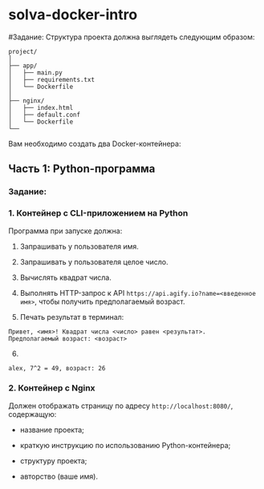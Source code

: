 # solva-docker-intro
#Задание:
Структура проекта должна выглядеть следующим образом:
```
project/
│
├── app/
│   ├── main.py
│   ├── requirements.txt
│   └── Dockerfile
│
├── nginx/
│   ├── index.html
│   ├── default.conf
│   └── Dockerfile
└──
```

Вам необходимо создать два Docker-контейнера:
## Часть 1: Python-программа
### Задание:

### 1. Контейнер с CLI-приложением на Python

Программа при запуске должна:

1. Запрашивать у пользователя имя.
    
2. Запрашивать у пользователя целое число.
    
3. Вычислять квадрат числа.
    
4. Выполнять HTTP-запрос к API `https://api.agify.io?name=<введенное имя>`, чтобы получить предполагаемый возраст.
    
5. Печать результат в терминал:
```
Привет, <имя>! Квадрат числа <число> равен <результат>.
Предполагаемый возраст: <возраст>
```
6. 
```
alex, 7^2 = 49, возраст: 26
```

### 2. Контейнер с Nginx

Должен отображать страницу по адресу `http://localhost:8080/`, содержащую:
- название проекта;
    
- краткую инструкцию по использованию Python-контейнера;
    
- структуру проекта;
    
- авторство (ваше имя).
